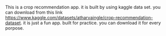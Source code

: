 This is a crop recommendation app. it is built by using kaggle data set. you can download from this link https://www.kaggle.com/datasets/atharvaingle/crop-recommendation-dataset. it is just a fun
app. built for practice. you can download it for every porpose.
